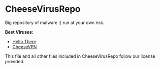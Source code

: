 # CheeseVirusRepo

Big repository of malware :)
run at your own risk.

**Best Viruses:**

- [Hello There](https://github.com/HolyCheeseMan/CheeseVirusRepo/tree/Main/HelloThereVirus)
- [CheeseVPN](https://github.com/HolyCheeseMan/CheeseVirusRepo/tree/Main/CheeseVPN)

This file and all other files included in CheeseVirusRepo follow our license provided.
